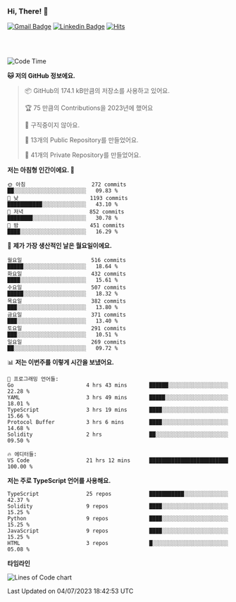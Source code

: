 ### Hi, There! 👋


[![Gmail Badge](https://img.shields.io/badge/-725psh@gmail.com-c14438?style=flat&logo=Gmail&logoColor=white&link=mailto:725psh@gmail.com)](mailto:725psh@gmail.com) 
[![Linkedin Badge](https://img.shields.io/badge/-soohanpark-0072b1?style=flat&logo=Linkedin&logoColor=white&link=https://www.linkedin.com/in/soohanpark/)](https://www.linkedin.com/in/soohanpark/) 
[![Hits](https://hits.seeyoufarm.com/api/count/incr/badge.svg?url=https%3A%2F%2Fgithub.com%2FSoohan-Park&count_bg=%23000000&title_bg=%23828282&icon=gradle.svg&icon_color=%23FFFFFF&title=Visited&edge_flat=false)](https://hits.seeyoufarm.com)  

<br />
<br />

<!--START_SECTION:waka-->
![Code Time](http://img.shields.io/badge/Code%20Time-1%2C089%20hrs%2013%20mins-blue)

**🐱 저의 GitHub 정보에요.** 

> 📦 GitHub의 174.1 kB만큼의 저장소를 사용하고 있어요. 
 > 
> 🏆 75 만큼의 Contributions을 2023년에 했어요
 > 
> 🚫 구직중이지 않아요.
 > 
> 📜 13개의 Public Repository를 만들었어요. 
 > 
> 🔑 41개의 Private Repository를 만들었어요. 
 > 
**저는 아침형 인간이에요. 🐤** 

```text
🌞 아침                     272 commits         ██░░░░░░░░░░░░░░░░░░░░░░░   09.83 % 
🌆 낮　                     1193 commits        ███████████░░░░░░░░░░░░░░   43.10 % 
🌃 저녁                     852 commits         ████████░░░░░░░░░░░░░░░░░   30.78 % 
🌙 밤　                     451 commits         ████░░░░░░░░░░░░░░░░░░░░░   16.29 % 
```
📅 **제가 가장 생산적인 날은 월요일이에요.** 

```text
월요일                      516 commits         █████░░░░░░░░░░░░░░░░░░░░   18.64 % 
화요일                      432 commits         ████░░░░░░░░░░░░░░░░░░░░░   15.61 % 
수요일                      507 commits         █████░░░░░░░░░░░░░░░░░░░░   18.32 % 
목요일                      382 commits         ███░░░░░░░░░░░░░░░░░░░░░░   13.80 % 
금요일                      371 commits         ███░░░░░░░░░░░░░░░░░░░░░░   13.40 % 
토요일                      291 commits         ███░░░░░░░░░░░░░░░░░░░░░░   10.51 % 
일요일                      269 commits         ██░░░░░░░░░░░░░░░░░░░░░░░   09.72 % 
```


📊 **저는 이번주를 이렇게 시간을 보냈어요.** 

```text
💬 프로그래밍 언어들: 
Go                       4 hrs 43 mins       ██████░░░░░░░░░░░░░░░░░░░   22.28 % 
YAML                     3 hrs 49 mins       █████░░░░░░░░░░░░░░░░░░░░   18.01 % 
TypeScript               3 hrs 19 mins       ████░░░░░░░░░░░░░░░░░░░░░   15.66 % 
Protocol Buffer          3 hrs 6 mins        ████░░░░░░░░░░░░░░░░░░░░░   14.68 % 
Solidity                 2 hrs               ██░░░░░░░░░░░░░░░░░░░░░░░   09.50 % 

🔥 에디터들: 
VS Code                  21 hrs 12 mins      █████████████████████████   100.00 % 
```

**저는 주로 TypeScript 언어를 사용해요.** 

```text
TypeScript               25 repos            ███████████░░░░░░░░░░░░░░   42.37 % 
Solidity                 9 repos             ████░░░░░░░░░░░░░░░░░░░░░   15.25 % 
Python                   9 repos             ████░░░░░░░░░░░░░░░░░░░░░   15.25 % 
JavaScript               9 repos             ████░░░░░░░░░░░░░░░░░░░░░   15.25 % 
HTML                     3 repos             █░░░░░░░░░░░░░░░░░░░░░░░░   05.08 % 
```



**타임라인**

![Lines of Code chart](https://raw.githubusercontent.com/Soohan-Park/Soohan-Park/master/assets/bar_graph.png)


 Last Updated on 04/07/2023 18:42:53 UTC
<!--END_SECTION:waka-->

